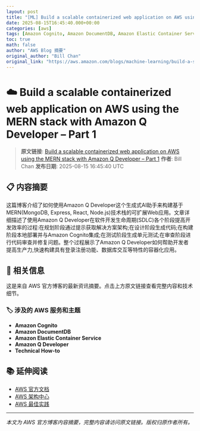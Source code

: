 ```yaml
---
layout: post
title: "[ML] Build a scalable containerized web application on AWS using the MERN stack with Amazon Q Developer – Part 1"
date: 2025-08-15T16:45:40.000+00:00
categories: [aws]
tags: [Amazon Cognito, Amazon DocumentDB, Amazon Elastic Container Service, Amazon Q Developer, Technical How-to]
toc: true
math: false
author: "AWS Blog 摘要"
original_author: "Bill Chan"
original_link: "https://aws.amazon.com/blogs/machine-learning/build-a-scalable-containerized-web-application-on-aws-using-the-mern-stack-with-amazon-q-developer-part-1/"
---
```


# ☁️ Build a scalable containerized web application on AWS using the MERN stack with Amazon Q Developer – Part 1

> **原文链接**: [Build a scalable containerized web application on AWS using the MERN stack with Amazon Q Developer – Part 1](https://aws.amazon.com/blogs/machine-learning/build-a-scalable-containerized-web-application-on-aws-using-the-mern-stack-with-amazon-q-developer-part-1/)
> **作者**: Bill Chan
> **发布日期**: 2025-08-15 16:45:40 UTC

## 📋 内容摘要

这篇博客介绍了如何使用Amazon Q Developer这个生成式AI助手来构建基于MERN(MongoDB, Express, React, Node.js)技术栈的可扩展Web应用。文章详细描述了使用Amazon Q Developer在软件开发生命周期(SDLC)各个阶段提高开发效率的过程:在规划阶段通过提示获取解决方案架构;在设计阶段生成代码;在构建阶段本地部署并与Amazon Cognito集成;在测试阶段生成单元测试;在审查阶段进行代码审查并修复问题。整个过程展示了Amazon Q Developer如何帮助开发者提高生产力,快速构建具有登录注册功能、数据库交互等特性的容器化应用。

## 🔗 相关信息

这是来自 AWS 官方博客的最新资讯摘要。点击上方原文链接查看完整内容和技术细节。

### 🏷️ 涉及的 AWS 服务和主题

- **Amazon Cognito**
- **Amazon DocumentDB**
- **Amazon Elastic Container Service**
- **Amazon Q Developer**
- **Technical How-to**

## 📚 延伸阅读

- [AWS 官方文档](https://docs.aws.amazon.com/)
- [AWS 架构中心](https://aws.amazon.com/architecture/)
- [AWS 最佳实践](https://aws.amazon.com/architecture/well-architected/)

---

*本文为 AWS 官方博客内容摘要，完整内容请访问原文链接。版权归原作者所有。*